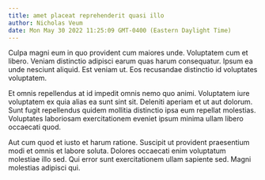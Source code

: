 ```yaml
---
title: amet placeat reprehenderit quasi illo
author: Nicholas Veum
date: Mon May 30 2022 11:25:09 GMT-0400 (Eastern Daylight Time)
---
```

Culpa magni eum in quo provident cum maiores unde. Voluptatem cum et libero. Veniam distinctio adipisci earum quas harum consequatur. Ipsum ea unde nesciunt aliquid. Est veniam ut. Eos recusandae distinctio id voluptates voluptatem.

 Et omnis repellendus at id impedit omnis nemo quo animi. Voluptatem iure voluptatem ex quia alias ea sunt sint sit. Deleniti aperiam et ut aut dolorum. Sunt fugit repellendus quidem mollitia distinctio ipsa eum repellat molestias. Voluptates laboriosam exercitationem eveniet ipsum minima ullam libero occaecati quod.

 Aut cum quod et iusto et harum ratione. Suscipit ut provident praesentium modi et omnis et labore soluta. Dolores occaecati enim voluptatum molestiae illo sed. Qui error sunt exercitationem ullam sapiente sed. Magni molestias adipisci qui.